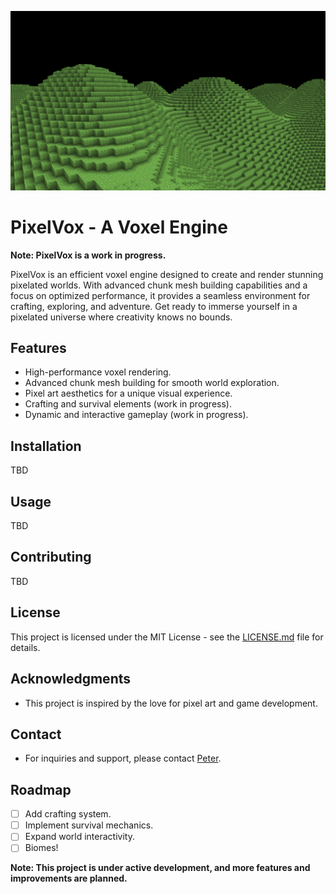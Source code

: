 
![Example Image](assets/Land.png)



# PixelVox - A Voxel Engine

**Note: PixelVox is a work in progress.**

PixelVox is an efficient voxel engine designed to create and render stunning pixelated worlds. With advanced chunk mesh building capabilities and a focus on optimized performance, it provides a seamless environment for crafting, exploring, and adventure. Get ready to immerse yourself in a pixelated universe where creativity knows no bounds.

## Features

- High-performance voxel rendering.
- Advanced chunk mesh building for smooth world exploration.
- Pixel art aesthetics for a unique visual experience.
- Crafting and survival elements (work in progress).
- Dynamic and interactive gameplay (work in progress).

## Installation

TBD

## Usage

TBD

## Contributing

TBD

## License

This project is licensed under the MIT License - see the [LICENSE.md](LICENSE.md) file for details.

## Acknowledgments

- This project is inspired by the love for pixel art and game development.

## Contact

- For inquiries and support, please contact [Peter](mailto:peterkolev03@icloud.com).

## Roadmap

- [ ] Add crafting system.
- [ ] Implement survival mechanics.
- [ ] Expand world interactivity.
- [ ] Biomes!

**Note: This project is under active development, and more features and improvements are planned.**

